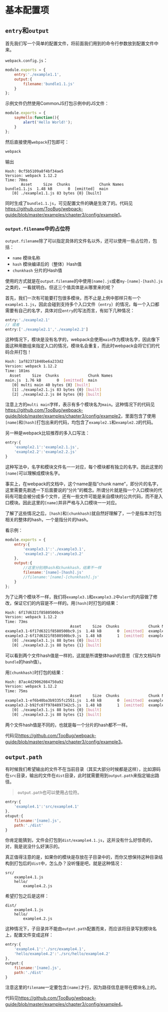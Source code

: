 # 基本配置项

## `entry`和`output`

首先我们写一个简单的配置文件，将前面我们用到的命令行参数放到配置文件中来。

`webpack.config.js`：

```javascript
module.exports = {
    entry:'./example1.1',
    output:{
        filename:'bundle1.1.js'
    }
};
```

示例文件仍然使用CommonJS打包示例中的JS文件：

```javascript
module.exports = {
    sayHello:function(){
        alert('Hello World!');
    }
};
```

然后直接使用`webpack`打包即可：

```sh
webpack
```

输出

```
Hash: 0cf5b5109a8f4bf34ae5
Version: webpack 1.12.2
Time: 70ms
       Asset     Size  Chunks             Chunk Names
bundle1.1.js  1.48 kB       0  [emitted]  main
   [0] ./example1.1.js 83 bytes {0} [built]
```

同时生成了`bundle1.1.js`，可见配置文件的确是生效了的。代码见<https://github.com/TooBug/webpack-guide/blob/master/examples/chapter3/config/example1>。

### `output.filename`中的占位符

`output.filename`除了可以指定具体的文件名以外，还可以使用一些占位符，包括：

- `name` 模块名称
- `hash` 模块编译后的（整体）Hash值
- `chunkhash` 分片的Hash值

使用的方式就是在`output.filename`的中使用`[name].js`或者`my-[name]-[hash].js`之类的，一看就明白。但这三个值具体是从哪里来的呢？

首先，我们一次有可能要打包很多模块，而不止是上例中那样只有一个`example1.1.js`，因此会碰到支持多个入口文件（`entry`）的情况，每一个入口都需要有自己的名字，具体对应`entry`的写法而言，有如下几种情况：

```javascript
entry:'./example2.1'
// 或者
entry:['./example2.1','./example2.2']
```

这种情况下，模块是没有名字的，webpack会使用`main`作为模块名字，因此像下面这种用数组来指定入口的情况，模块名会重复，而此时webpack会将它们的代码合并打包！

```sh
Hash: 1af82371840be6a233d2
Version: webpack 1.12.2
Time: 101ms
  Asset     Size  Chunks             Chunk Names
main.js  1.76 kB       0  [emitted]  main
   [0] multi main 40 bytes {0} [built]
   [1] ./example2.1.js 83 bytes {0} [built]
   [2] ./example2.2.js 84 bytes {0} [built]
```

注意上方的`multi main`字样，表示有多个模块名为`main`。这种情况下的代码见<https://github.com/TooBug/webpack-guide/blob/master/examples/chapter3/config/example2>，里面包含了使用`[name]`和`[hash]`打包出来的代码，均包含了`example2.1`和`example2.2`的代码。

另一种是webpack比较推荐的多入口写法：

```javascript
entry:{
	'example2.1':'example2.1.js',
	'example2.2':'example2.2.js'
}
```

这种写法中，名字和模块文件名一一对应，每个模块都有独立的名字。因此这里的`[name]`可以理解成模块名字。

事实上，在webpack的文档中，这个name是指“chunk name”，即分片的名字，这里需要先剧透一下后面要说的“分片”的概念。所谓分片就是指一个入口模块的代码有可能会被分成多个文件，还有一些文件可能是来自模块的公共代码，而不是入口模块。因此这里的`[name]`并非严格与入口模块一一对应。

了解了这些情况之后，`[hash]`和`[chunkhash]`就自然好理解了，一个是指本次打包相关的整体的hash，一个是指分片的hash。

看示例：

```javascript
module.exports = {
    entry:{
    	'example3.1':'./example3.1',
    	'example3.2':'./example3.2'
    },
    output:{
    	//这里分别用hash和chunkhash，结果不一样
        filename:'[name]-[hash].js'
        //filename:'[name]-[chunkhash].js'
    }
};
```

为了让两个模块不一样，我们将`example3.1`和`example3.2`中`alert`的内容做了修改，保证它们的内容是不一样的。用`[hash]`时打包的结果：

```sh
Hash: 6f17d6321f8580500bc9
Version: webpack 1.12.2
Time: 73ms
                             Asset     Size  Chunks             Chunk Names
example3.1-6f17d6321f8580500bc9.js  1.48 kB       0  [emitted]  example3.1
example3.2-6f17d6321f8580500bc9.js  1.48 kB       1  [emitted]  example3.2
   [0] ./example3.1.js 88 bytes {0} [built]
   [0] ./example3.2.js 88 bytes {1} [built]
```

可以看到两个文件hash值是一样的，这就是所谓整体hash的意思（官方文档叫作`bundle`的hash值）。

用`[chunkhash]`时打包的结果：

```sh
Hash: 87ac4d29062084750a92
Version: webpack 1.12.2
Time: 75ms
                             Asset     Size  Chunks             Chunk Names
example3.1-ef6b40ba3b9335fc2551.js  1.48 kB       0  [emitted]  example3.1
example3.2-b92fc07f9784897342c5.js  1.48 kB       1  [emitted]  example3.2
   [0] ./example3.1.js 88 bytes {0} [built]
   [0] ./example3.2.js 88 bytes {1} [built]
```

两个文件hash值是不同的，也就是每一个分片的hash都不一样。

代码见<https://github.com/TooBug/webpack-guide/blob/master/examples/chapter3/config/example3>。

## `output.path`

有时候我们希望输出的文件不在当前目录（其实大部分时候都是这样），比如源码在`src`目录，输出的文件在`dist`目录，此时就需要用到`output.path`来指定输出路径。

> `output.path`也可以使用占位符。

```javascript
entry:{
    'example4.1':'src/example4.1'
},
otuput:{
    filename:'[name].js',
    path:'./dist'
}
```

你肯定能猜到，文件会打包到`dist/example4.1.js`，这并没有什么好惊奇的，对，我是说没什么好演示的。

真正值得注意的是，如果你的模块是存放在子目录中的，而你又想保持这种目录结构到打包后的`dist`中，怎么办？没听懂是吧，就是这种情况：

```
src/
    example4.1.js
    hello/
        example4.2.js
```

希望打包之后是这样：

```
dist/
    example4.1.js
    hello/
        example4.2.js
```

这种情况下，子目录并不能由`output.path`配置而来，而应该将目录写到模块名上，配置文件变成这样：

```javascript
entry:{
    'example4.1':'./src/example4.1',
    'hello/example4.2':'./src/hello/example4.2'
},
output:{
    filename:'[name].js',
    path:'./dist'
}

```

注意这里的`filename`一定要包含`[name]`才行，因为路径信息是带在模块名上的。

代码见<https://github.com/TooBug/webpack-guide/blob/master/examples/chapter3/config/example4>。


